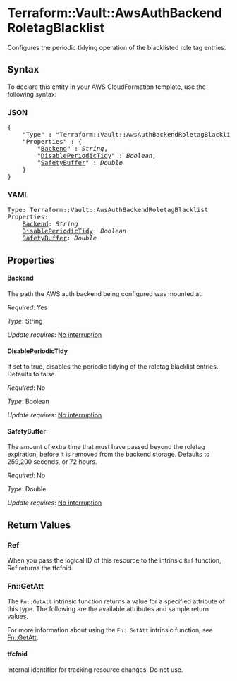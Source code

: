 # Terraform::Vault::AwsAuthBackendRoletagBlacklist

Configures the periodic tidying operation of the blacklisted role tag entries.

## Syntax

To declare this entity in your AWS CloudFormation template, use the following syntax:

### JSON

<pre>
{
    "Type" : "Terraform::Vault::AwsAuthBackendRoletagBlacklist",
    "Properties" : {
        "<a href="#backend" title="Backend">Backend</a>" : <i>String</i>,
        "<a href="#disableperiodictidy" title="DisablePeriodicTidy">DisablePeriodicTidy</a>" : <i>Boolean</i>,
        "<a href="#safetybuffer" title="SafetyBuffer">SafetyBuffer</a>" : <i>Double</i>
    }
}
</pre>

### YAML

<pre>
Type: Terraform::Vault::AwsAuthBackendRoletagBlacklist
Properties:
    <a href="#backend" title="Backend">Backend</a>: <i>String</i>
    <a href="#disableperiodictidy" title="DisablePeriodicTidy">DisablePeriodicTidy</a>: <i>Boolean</i>
    <a href="#safetybuffer" title="SafetyBuffer">SafetyBuffer</a>: <i>Double</i>
</pre>

## Properties

#### Backend

The path the AWS auth backend being configured was
mounted at.

_Required_: Yes

_Type_: String

_Update requires_: [No interruption](https://docs.aws.amazon.com/AWSCloudFormation/latest/UserGuide/using-cfn-updating-stacks-update-behaviors.html#update-no-interrupt)

#### DisablePeriodicTidy

If set to true, disables the periodic
tidying of the roletag blacklist entries. Defaults to false.

_Required_: No

_Type_: Boolean

_Update requires_: [No interruption](https://docs.aws.amazon.com/AWSCloudFormation/latest/UserGuide/using-cfn-updating-stacks-update-behaviors.html#update-no-interrupt)

#### SafetyBuffer

The amount of extra time that must have passed
beyond the roletag expiration, before it is removed from the backend storage.
Defaults to 259,200 seconds, or 72 hours.

_Required_: No

_Type_: Double

_Update requires_: [No interruption](https://docs.aws.amazon.com/AWSCloudFormation/latest/UserGuide/using-cfn-updating-stacks-update-behaviors.html#update-no-interrupt)

## Return Values

### Ref

When you pass the logical ID of this resource to the intrinsic `Ref` function, Ref returns the tfcfnid.

### Fn::GetAtt

The `Fn::GetAtt` intrinsic function returns a value for a specified attribute of this type. The following are the available attributes and sample return values.

For more information about using the `Fn::GetAtt` intrinsic function, see [Fn::GetAtt](https://docs.aws.amazon.com/AWSCloudFormation/latest/UserGuide/intrinsic-function-reference-getatt.html).

#### tfcfnid

Internal identifier for tracking resource changes. Do not use.

